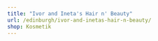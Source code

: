 ```yaml
---
title: "Ivor and Ineta's Hair n' Beauty"
url: /edinburgh/ivor-and-inetas-hair-n-beauty/
shop: Kosmetik
---
```

